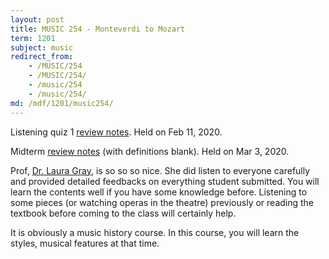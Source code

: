 ```yaml
---
layout: post
title: MUSIC 254 - Monteverdi to Mozart
term: 1201
subject: music
redirect_from:
    - /MUSIC/254
    - /MUSIC/254/
    - /music/254
    - /music/254/
md: /mdf/1201/music254/
---
```


Listening quiz 1 [review notes](/pdf/1201/music254_q1.pdf). Held on Feb 11, 2020.

Midterm [review notes](/pdf/1201/mus254_mid.pdf) (with definitions blank). Held on Mar 3, 2020.

Prof, [Dr. Laura Gray](https://uwaterloo.ca/grebel/people-profiles/laura-j-gray), is so so so nice. She did listen to everyone carefully and provided detailed feedbacks on everything student submitted. You will learn the contents well if you have some knowledge before. Listening to some pieces (or watching operas in the theatre) previously or reading the textbook before coming to the class will certainly help.

It is obviously a music history course. In this course, you will learn the styles, musical features at that time.

